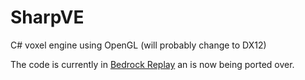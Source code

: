 # SharpVE
C# voxel engine using OpenGL (will probably change to DX12)

The code is currently in [Bedrock Replay](https://github.com/AvionBlock/BedrockReplay) an is now being ported over.